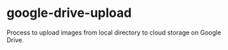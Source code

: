 # google-drive-upload
Process to upload images from local directory to cloud storage on Google Drive.
